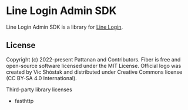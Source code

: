 # Line Login Admin SDK

Line Login Admin SDK is a library for [Line Login](https://developers.line.biz/en/docs/line-login/).



## License
Copyright (c) 2022-present Pattanan and Contributors. Fiber is free and open-source software licensed under the MIT License. Official logo was created by Vic Shóstak and distributed under Creative Commons license (CC BY-SA 4.0 International).

Third-party library licenses
- fasthttp